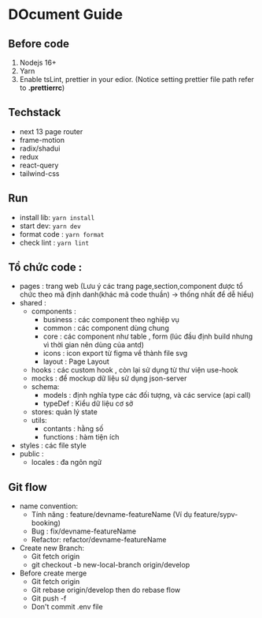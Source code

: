 # DOcument Guide

## Before code

1. Nodejs 16+
2. Yarn
3. Enable tsLint, prettier in your edior. (Notice setting prettier file path refer to <b>.prettierrc</b>)

## Techstack

- next 13 page router
- frame-motion
- radix/shadui
- redux
- react-query
- tailwind-css

## Run

- install lib: `yarn install`
- start dev: `yarn dev`
- format code : `yarn format`
- check lint : `yarn lint`

## Tổ chức code :

- pages : trang web (Lưu ý các trang page,section,component được tổ chức theo mã định danh(khác mã code thuần) -> thống nhất để dễ hiểu)
- shared :
  - components :
    - business : các component theo nghiệp vụ
    - common : các component dùng chung
    - core : các component như table , form (lúc đầu định build nhưng vì thời gian nên dùng của antd)
    - icons : icon export từ figma về thành file svg
    - layout : Page Layout
  - hooks : các custom hook , còn lại sử dụng từ thư viện use-hook
  - mocks : để mockup dữ liệu sử dụng json-server
  - schema:
    - models : định nghĩa type các đối tượng, và các service (api call)
    - typeDef : Kiểu dữ liệu cơ sở
  - stores: quản lý state
  - utils:
    - contants : hằng số
    - functions : hàm tiện ích
- styles : các file style
- public :
  - locales : đa ngôn ngữ

## Git flow

- name convention:
  - Tính năng : feature/devname-featureName (Ví dụ feature/sypv-booking)
  - Bug : fix/devname-featureName
  - Refactor: refactor/devname-featureName
- Create new Branch:
  - Git fetch origin
  - git checkout -b new-local-branch origin/develop
- Before create merge
  - Git fetch origin
  - Git rebase origin/develop then do rebase flow
  - Git push -f
  - Don't commit .env file